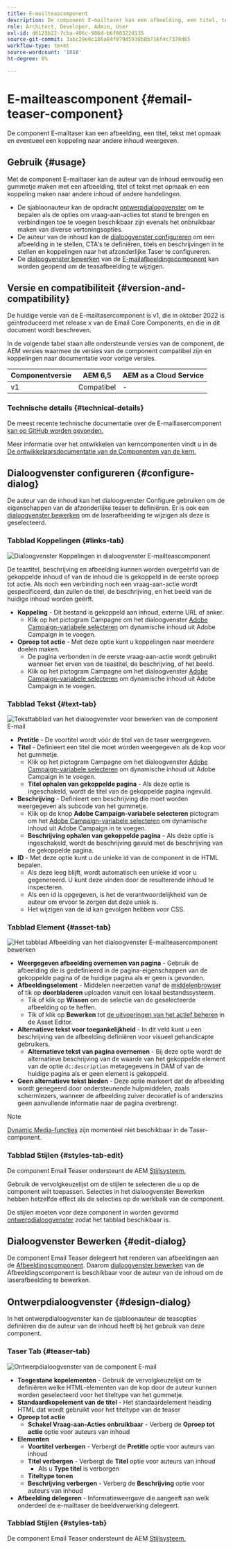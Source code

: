 ```yaml
---
title: E-mailteascomponent
description: De component E-mailtaser kan een afbeelding, een titel, tekst met opmaak en eventueel een koppeling naar andere inhoud weergeven.
role: Architect, Developer, Admin, User
exl-id: d6123b22-7cba-406c-986d-b6f00322d135
source-git-commit: 3abc29e0c186a84f079d5938b8b716f4c7378d65
workflow-type: tm+mt
source-wordcount: '1018'
ht-degree: 0%

---
```



# E-mailteascomponent {#email-teaser-component}

De component E-mailtaser kan een afbeelding, een titel, tekst met opmaak en eventueel een koppeling naar andere inhoud weergeven.

## Gebruik {#usage}

Met de component E-mailtaser kan de auteur van de inhoud eenvoudig een gummetje maken met een afbeelding, titel of tekst met opmaak en een koppeling maken naar andere inhoud of andere handelingen.

* De sjabloonauteur kan de opdracht [ontwerpdialoogvenster](#design-dialog) om te bepalen als de opties om vraag-aan-acties tot stand te brengen en verbindingen toe te voegen beschikbaar zijn evenals het onbruikbaar maken van diverse vertoningsopties.
* De auteur van de inhoud kan de [dialoogvenster configureren](#configure-dialog) om een afbeelding in te stellen, CTA&#39;s te definiëren, titels en beschrijvingen in te stellen en koppelingen naar het afzonderlijke Taser te configureren.
* De [dialoogvenster bewerken](image.md#edit-dialog) van de [E-mailafbeeldingscomponent](image.md) kan worden geopend om de teasafbeelding te wijzigen.

## Versie en compatibiliteit {#version-and-compatibility}

De huidige versie van de E-mailtasercomponent is v1, die in oktober 2022 is geïntroduceerd met release x van de Email Core Components, en die in dit document wordt beschreven.

In de volgende tabel staan alle ondersteunde versies van de component, de AEM versies waarmee de versies van de component compatibel zijn en koppelingen naar documentatie voor vorige versies.

| Componentversie | AEM 6,5 | AEM as a Cloud Service |
|---|---|---|
| v1 | Compatibel | - |

### Technische details {#technical-details}

De meest recente technische documentatie over de E-maillasercomponent [kan op GitHub worden gevonden.](https://adobe.com/go/aem_cmp_tech_email_teaser_v1)

Meer informatie over het ontwikkelen van kerncomponenten vindt u in de [De ontwikkelaarsdocumentatie van de Componenten van de kern.](/help/developing/overview.md)

## Dialoogvenster configureren {#configure-dialog}

De auteur van de inhoud kan het dialoogvenster Configure gebruiken om de eigenschappen van de afzonderlijke teaser te definiëren. Er is ook een [dialoogvenster bewerken](#edit-dialog) om de laserafbeelding te wijzigen als deze is geselecteerd.

### Tabblad Koppelingen {#links-tab}

![Dialoogvenster Koppelingen in dialoogvenster E-mailteascomponent](/help/email/assets/email-teaser-edit-links.png)

De teastitel, beschrijving en afbeelding kunnen worden overgeërfd van de gekoppelde inhoud of van de inhoud die is gekoppeld in de eerste oproep tot actie. Als noch een verbinding noch een vraag-aan-actie wordt gespecificeerd, dan zullen de titel, de beschrijving, en het beeld van de huidige inhoud worden geërft.

* **Koppeling** - Dit bestand is gekoppeld aan inhoud, externe URL of anker.
   * Klik op het pictogram Campagne om het dialoogvenster [Adobe Campaign-variabele selecteren](/help/email/campaign-variables.md) om dynamische inhoud uit Adobe Campaign in te voegen.
* **Oproep tot actie** - Met deze optie kunt u koppelingen naar meerdere doelen maken.
   * De pagina verbonden in de eerste vraag-aan-actie wordt gebruikt wanneer het erven van de teastitel, de beschrijving, of het beeld.
   * Klik op het pictogram Campagne om het dialoogvenster [Adobe Campaign-variabele selecteren](/help/email/campaign-variables.md) om dynamische inhoud uit Adobe Campaign in te voegen.

### Tabblad Tekst {#text-tab}

![Teksttabblad van het dialoogvenster voor bewerken van de component E-mail](/help/email/assets/email-teaser-edit-text.png)

* **Pretitle** - De voortitel wordt vóór de titel van de taser weergegeven.
* **Titel** - Definieert een titel die moet worden weergegeven als de kop voor het gummetje.
   * Klik op het pictogram Campagne om het dialoogvenster [Adobe Campaign-variabele selecteren](/help/email/campaign-variables.md) om dynamische inhoud uit Adobe Campaign in te voegen.
   * **Titel ophalen van gekoppelde pagina** - Als deze optie is ingeschakeld, wordt de titel van de gekoppelde pagina ingevuld.
* **Beschrijving** - Definieert een beschrijving die moet worden weergegeven als subcode van het gummetje.
   * Klik op de knop **Adobe Campaign-variabele selecteren** pictogram om het [Adobe Campaign-variabele selecteren](/help/email/campaign-variables.md) om dynamische inhoud uit Adobe Campaign in te voegen.
   * **Beschrijving ophalen van gekoppelde pagina** - Als deze optie is ingeschakeld, wordt de beschrijving gevuld met de beschrijving van de gekoppelde pagina.
* **ID** - Met deze optie kunt u de unieke id van de component in de HTML bepalen.
   * Als deze leeg blijft, wordt automatisch een unieke id voor u gegenereerd. U kunt deze vinden door de resulterende inhoud te inspecteren.
   * Als een id is opgegeven, is het de verantwoordelijkheid van de auteur om ervoor te zorgen dat deze uniek is.
   * Het wijzigen van de id kan gevolgen hebben voor CSS.

### Tabblad Element {#asset-tab}

![Het tabblad Afbeelding van het dialoogvenster E-mailteasercomponent bewerken](/help/email/assets/email-teaser-edit-image.png)

* **Weergegeven afbeelding overnemen van pagina** - Gebruik de afbeelding die is gedefinieerd in de pagina-eigenschappen van de gekoppelde pagina of de huidige pagina als er geen is gevonden.
* **Afbeeldingselement** - Middelen neerzetten vanaf de [middelenbrowser](https://experienceleague.adobe.com/docs/experience-manager-cloud-service/sites/authoring/fundamentals/environment-tools.html) of tik op **doorbladeren** uploaden vanuit een lokaal bestandssysteem.
   * Tik of klik op **Wissen** om de selectie van de geselecteerde afbeelding op te heffen.
   * Tik of klik op **Bewerken** tot [de uitvoeringen van het actief beheren](https://experienceleague.adobe.com/docs/experience-manager-cloud-service/assets/manage/manage-digital-assets.html) in de Asset Editor.
* **Alternatieve tekst voor toegankelijkheid** - In dit veld kunt u een beschrijving van de afbeelding definiëren voor visueel gehandicapte gebruikers.
   * **Alternatieve tekst van pagina overnemen** - Bij deze optie wordt de alternatieve beschrijving van de waarde van het gekoppelde element van de optie `dc:description` metagegevens in DAM of van de huidige pagina als er geen element is gekoppeld.
* **Geen alternatieve tekst bieden** - Deze optie markeert dat de afbeelding wordt genegeerd door ondersteunende hulpmiddelen, zoals schermlezers, wanneer de afbeelding zuiver decoratief is of anderszins geen aanvullende informatie naar de pagina overbrengt.

>[!NOTE]
>
>[Dynamic Media-functies](image.md#dynamic-media) zijn momenteel niet beschikbaar in de Taser-component.

### Tabblad Stijlen {#styles-tab-edit}

De component Email Teaser ondersteunt de AEM [Stijlsysteem.](/help/get-started/authoring.md#component-styling)

Gebruik de vervolgkeuzelijst om de stijlen te selecteren die u op de component wilt toepassen. Selecties in het dialoogvenster Bewerken hebben hetzelfde effect als de selecties op de werkbalk van de component.

De stijlen moeten voor deze component in worden gevormd [ontwerpdialoogvenster](#design-dialog) zodat het tabblad beschikbaar is.

## Dialoogvenster Bewerken {#edit-dialog}

De component Email Teaser delegeert het renderen van afbeeldingen aan de [Afbeeldingscomponent](image.md). Daarom [dialoogvenster bewerken](image.md#edit-dialog) van de Afbeeldingscomponent is beschikbaar voor de auteur van de inhoud om de laserafbeelding te bewerken.

## Ontwerpdialoogvenster {#design-dialog}

In het ontwerpdialoogvenster kan de sjabloonauteur de teasopties definiëren die de auteur van de inhoud heeft bij het gebruik van deze component.

### Taser Tab {#teaser-tab}

![Ontwerpdialoogvenster van de component E-mail](/help/email/assets/email-teaser-design.png)

* **Toegestane kopelementen** - Gebruik de vervolgkeuzelijst om te definiëren welke HTML-elementen van de kop door de auteur kunnen worden geselecteerd voor het titeltype van het gummetje.
* **Standaardkopelement van de titel** - Het standaardelement heading HTML dat wordt gebruikt voor het titeltype van de teaser
* **Oproep tot actie**
   * **Schakel Vraag-aan-Acties onbruikbaar** - Verberg de **Oproep tot actie** optie voor auteurs van inhoud
* **Elementen**
   * **Voortitel verbergen** - Verbergt de **Pretitle** optie voor auteurs van inhoud
   * **Titel verbergen** - Verbergt de **Titel** optie voor auteurs van inhoud
      * Als u **Type titel** is verborgen
   * **Titeltype tonen**
   * **Beschrijving verbergen** - Verberg de **Beschrijving** optie voor auteurs van inhoud
* **Afbeelding delegeren** - Informatieweergave die aangeeft aan welk onderdeel de e-mailtaser de beeldverwerking delegeert.

### Tabblad Stijlen {#styles-tab}

De component Email Teaser ondersteunt de AEM [Stijlsysteem.](/help/get-started/authoring.md#component-styling)

